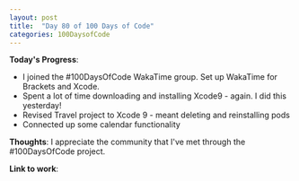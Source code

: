 ```yaml
---
layout: post
title:  "Day 80 of 100 Days of Code"
categories: 100DaysofCode
---
```

**Today's Progress**:
+ I joined the #100DaysOfCode WakaTime group. Set up WakaTime for Brackets and Xcode. 
+ Spent a lot of time downloading and installing Xcode9 - again. I did this yesterday!
+ Revised Travel project to Xcode 9 - meant deleting and reinstalling pods
+ Connected up some calendar functionality

**Thoughts**:   I appreciate the community that I've met through the #100DaysOfCode project. 

**Link to work**:
